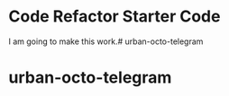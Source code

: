 # Code Refactor Starter Code
I am going to make this work.# urban-octo-telegram
# urban-octo-telegram
